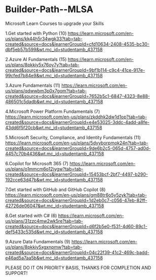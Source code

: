 # Builder-Path--MLSA
Microsoft Learn Courses to upgrade your Skills

1.Get started with Python (10)
https://learn.microsoft.com/en-us/plans/kk44h5r34wgk33?tab=tab-created&source=docs&learnerGroupId=cfd10634-2408-4535-bc30-dbf5eb57b599&wt.mc_id=studentamb_437158

2.Azure AI Fundamentals (15)
https://learn.microsoft.com/en-us/plans/8pkkiy5x76oy7y?tab=tab-created&source=docs&learnerGroupId=9bf1b114-c9c4-41ce-917e-99cfed7b84e9&wt.mc_id=studentamb_437158

3.Azure Fundamentals (11)
https://learn.microsoft.com/en-us/plans/qdwwbm3p0x7gom?tab=tab-created&source=docs&learnerGroupId=7652b5c1-6847-4323-8e88-486501c5dadb&wt.mc_id=studentamb_437158

4.Microsoft Power Platform Fundamentals (7)
https://learn.microsoft.com/en-us/plans/zkddhk2dw1d1op?tab=tab-created&source=docs&learnerGroupId=e4e53025-3ddc-4add-a8fe-43dd6f5f20cb&wt.mc_id=studentamb_437158

5.Microsoft Security, Compliance, and Identity Fundamentals (11)
https://learn.microsoft.com/en-us/plans/5dyyborpmok24n?tab=tab-created&source=docs&learnerGroupId=9de6b2c5-065d-4757-ad0d-4457c70b4436&wt.mc_id=studentamb_437158

6.Copilot for Microsoft 365 (7)
https://learn.microsoft.com/en-us/plans/o1mmcm6o12jygw?tab=tab-created&source=docs&learnerGroupId=15453bcf-2bf7-4497-b290-192cce63d47b&wt.mc_id=studentamb_437158

7.Get started with GitHub and GitHub Copilot (8)
https://learn.microsoft.com/en-us/plans/gm88tr6o5y5zyk?tab=tab-created&source=docs&learnerGroupId=1d2eb0c7-c056-47eb-82ff-42726de06047&wt.mc_id=studentamb_437158

8.Get started with C# (6)
https://learn.microsoft.com/en-us/plans/31zzc4mw2wk5re?tab=tab-created&source=docs&learnerGroupId=d6f2b5e0-f531-4d60-89c1-def5433c535d&wt.mc_id=studentamb_437158

9.Azure Data Fundamentals (9)
https://learn.microsoft.com/en-us/plans/8pkkiy5xgxnpmw?tab=tab-created&source=docs&learnerGroupId=04c22f39-41c2-469c-badd-e46ad5a7aa5b&wt.mc_id=studentamb_437158

PLEASE DO IT ON PRIORITY BASIS, THANKS FOR COMPLETION AND SUPPORT!
